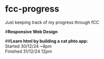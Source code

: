 # fcc-progress
Just keeping track of my progress through fCC

#**Responsive Web Design**

##**Learn html by building a cat phto app:**\
Started 30/12/24 ~8pm\
Finished 31/12/24 12pm
